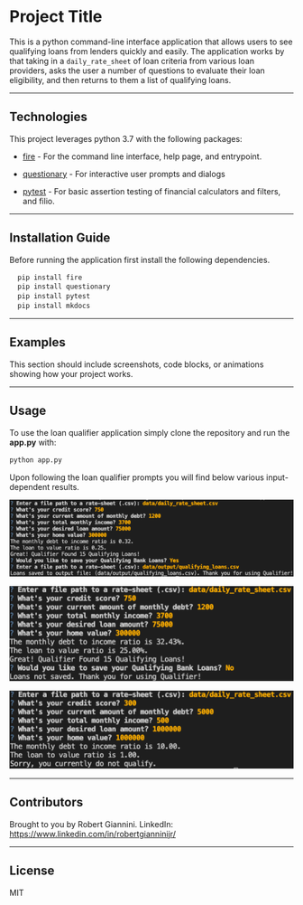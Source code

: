 # Project Title

This is a python command-line interface application that allows users to see qualifying loans from lenders quickly and easily. The application works by that taking in a `daily_rate_sheet` of loan criteria from various loan providers, asks the user a number of questions to evaluate their loan eligibility, and then returns to them a list of qualifying loans.

---

## Technologies

This project leverages python 3.7 with the following packages:

* [fire](https://github.com/google/python-fire) - For the command line interface, help page, and entrypoint.

* [questionary](https://github.com/tmbo/questionary) - For interactive user prompts and dialogs

* [pytest](https://docs.pytest.org/en/stable/) - For basic assertion testing of financial calculators and filters, and filio.

---

## Installation Guide

Before running the application first install the following dependencies.

```python
  pip install fire
  pip install questionary
  pip install pytest
  pip install mkdocs
```

---

## Examples

This section should include screenshots, code blocks, or animations showing how your project works.

---

## Usage

To use the loan qualifier application simply clone the repository and run the **app.py** with:

```python
python app.py
```

Upon following the loan qualifier prompts you will find below various input-dependent results.

![Loan Qualifier With Saved Output](Images/qualifier_saved_output.png)

![Loan Qualifier With No Saved Output](Images/qualifier_no_output_save.png)

![Loan Qualifier User Not Qualified](Images/qualifier_user_not_qualified.png)

---

## Contributors

Brought to you by Robert Giannini.
LinkedIn: https://www.linkedin.com/in/robertgianninijr/

---

## License

MIT
